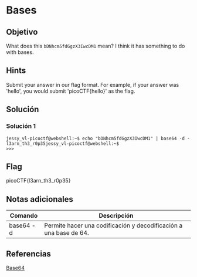 # Bases

## Objetivo

What does this `bDNhcm5fdGgzX3IwcDM1` mean? I think it has something to do with bases.

## Hints

Submit your answer in our flag format. For example, if your answer was 'hello', you would submit 'picoCTF{hello}' as the flag.

## Solución

### Solución 1
```
jessy_vl-picoctf@webshell:~$ echo "bDNhcm5fdGgzX3IwcDM1" | base64 -d -
l3arn_th3_r0p35jessy_vl-picoctf@webshell:~$ 
>>> 
```
## Flag

picoCTF{l3arn_th3_r0p35}

## Notas adicionales

| Comando | Descripción |
|------------|-------------|
| base64 -d | Permite hacer una codificación y decodificación a una base de 64. |

## Referencias

[Base64](https://en.wikipedia.org/wiki/Base64)